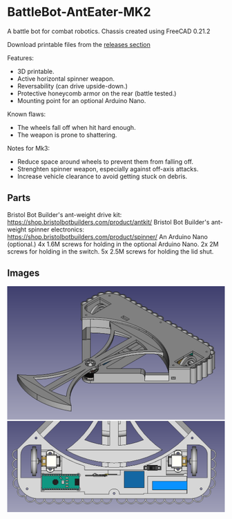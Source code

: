 # BattleBot-AntEater-MK2
 A battle bot for combat robotics. Chassis created using FreeCAD 0.21.2

 Download printable files from the [releases section](https://github.com/OfficialGamersIncorporated/BattleBot-AntEater-MK2/releases)

 Features:
 * 3D printable.
 * Active horizontal spinner weapon.
 * Reversability (can drive upside-down.)
 * Protective honeycomb armor on the rear (battle tested.)
 * Mounting point for an optional Arduino Nano.

 Known flaws:
 * The wheels fall off when hit hard enough.
 * The weapon is prone to shattering.

 Notes for Mk3:
 * Reduce space around wheels to prevent them from falling off.
 * Strenghten spinner weapon, especially against off-axis attacks.
 * Increase vehicle clearance to avoid getting stuck on debris.

 ## Parts
 Bristol Bot Builder's ant-weight drive kit: https://shop.bristolbotbuilders.com/product/antkit/
 Bristol Bot Builder's ant-weight spinner electronics: https://shop.bristolbotbuilders.com/product/spinner/
 An Arduino Nano (optional.)
 4x 1.6M screws for holding in the optional Arduino Nano.
 2x 2M screws for holding in the switch.
 5x 2.5M screws for holding the lid shut.

 ## Images
 ![image](Images/Robotfull.PNG)
 ![image](Images/RobotInternal.PNG)